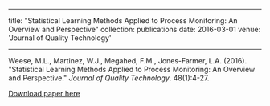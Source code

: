
---
title: "Statistical Learning Methods Applied to Process Monitoring: An Overview and Perspective"
collection: publications
date: 2016-03-01
venue: 'Journal of Quality Technology'


---

Weese, M.L., Martinez, W.J., Megahed, F.M., Jones-Farmer, L.A. (2016). &quot;Statistical Learning Methods Applied to Process Monitoring: An Overview and Perspective.&quot; <i>Journal of Quality Technology</i>. 48(1):4-27. 


[Download paper here](https://journals.sagepub.com/doi/pdf/10.1177/1094428116672002)
